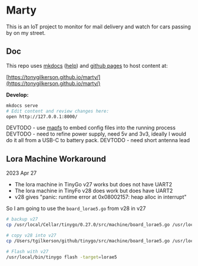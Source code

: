 # Marty

This is an IoT project to monitor for mail delivery and watch for cars passing by on my street.

## Doc

This repo uses [mkdocs](https://www.mkdocs.org/) ([help](https://mkdocs.readthedocs.io/en/0.10/)) and [github pages](https://help.github.com/articles/configuring-a-publishing-source-for-github-pages/) to host content at:

[https://tonygilkerson.github.io/marty/](https://tonygilkerson.github.io/marty/)

**Develop:**

```sh
mkdocs serve
# Edit content and review changes here:
open http://127.0.0.1:8000/
```

DEVTODO - use [mapfs](https://pkg.go.dev/testing/fstest) to embed config files into the running process
DEVTODO - need to refine power supply, need 5v and 3v3, ideally I would do it all from a USB-C to battery pack.
DEVTODO - need short antenna lead


## Lora Machine Workaround

2023 Apr 27

* The lora machine in TinyGo v27 works but does not have UART2
* The lora machine in TinyFo v28 does work but does have UART2
* v28 gives "panic: runtime error at 0x08002157: heap alloc in interrupt"

So I am going to use the `board_lorae5.go` from v28 in v27

```sh
# backup v27 
cp /usr/local/Cellar/tinygo/0.27.0/src/machine/board_lorae5.go /usr/local/Cellar/tinygo/0.27.0/src/machine/board_lorae5.go.orig  

# copy v28 into v27
cp /Users/tgilkerson/github/tinygo/src/machine/board_lorae5.go /usr/local/Cellar/tinygo/0.27.0/src/machine/board_lorae5.go

# Flash with v27
/usr/local/bin/tinygo flash -target=lorae5
```